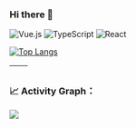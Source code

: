 ### Hi there 👋


![Vue.js](https://img.shields.io/badge/vuejs-%2335495e.svg?style=for-the-badge&logo=vuedotjs&logoColor=%234FC08D)     ![TypeScript](https://img.shields.io/badge/typescript-%23007ACC.svg?style=for-the-badge&logo=typescript&logoColor=white)  ![React](https://img.shields.io/badge/react-%2320232a.svg?style=for-the-badge&logo=react&logoColor=%2361DAFB)        

[![Top Langs](https://github-readme-stats.vercel.app/api/top-langs/?username=qzlthxp&layout=compact)](https://github.com/anuraghazra/github-readme-stats)


| <img align="center" src="https://github-readme-stats.vercel.app/api?username=qzlthxp&show_icons=true&theme=buefy&hide_border=true" alt="" /> | <img align="center" src="https://github-readme-stats.vercel.app/api/top-langs/?username=qzlthxp&layout=compact&theme=buefy&hide_border=true" alt="" /> |
| ----------------------------------------------------------------------------------------------------------------------------------------------- | --------------------------------------------------------------------------------------------------------------------------------------------------------- |

### 📈 Activity Graph：

![](https://activity-graph.herokuapp.com/graph?username=qzlthxp&theme=react-dark)
